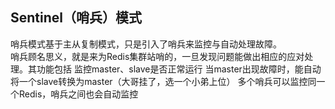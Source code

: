 
## Sentinel（哨兵）模式  
哨兵模式基于主从复制模式，只是引入了哨兵来监控与自动处理故障。  
哨兵顾名思义，就是来为Redis集群站哨的，一旦发现问题能做出相应的应对处理。其功能包括
    监控master、slave是否正常运行
    当master出现故障时，能自动将一个slave转换为master（大哥挂了，选一个小弟上位）
    多个哨兵可以监控同一个Redis，哨兵之间也会自动监控
